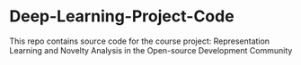 # Deep-Learning-Project-Code

This repo contains source code for the course project: Representation Learning and Novelty Analysis in the Open-source Development Community
